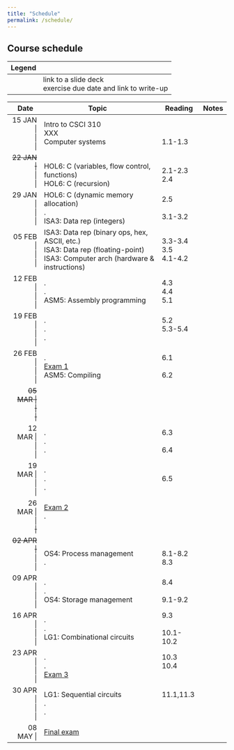 ```yaml
---
title: "Schedule"
permalink: /schedule/
---
```


## Course schedule

| Legend |   |
| -----: | - |
| <span class="far fa-file-pdf"></span><br><span class="fas fa-pencil-alt"></span> | link to a slide deck<br>exercise due date and link to write-up |

| Date&nbsp;&nbsp;                 | Topic                                                                                                                             | Reading                   | Notes                                                                 |
| -------------------------------: | --------------------------------------------------------------------------------------------------------------------------------- | ------------------------- | --------------------------------------------------------------------- |
| 15 JAN \|<br>\|<br>\|            | Intro to CSCI 310<br>XXX<br>Computer systems                                                                                      | <br><br>1.1-1.3           |                                                                       |
| <del>22 JAN \|</del><br>\|<br>\| | <br>HOL6: C (variables, flow control, functions)<br>HOL6: C (recursion)                                                           | <br>2.1-2.3<br>2.4        | <br>[<span class="far fa-file-pdf"></span>][HOL6]<br>&nbsp;           |
| 29 JAN \|<br>\|<br>\|            | HOL6: C (dynamic memory allocation)<br>.<br>ISA3: Data rep (integers)                                                             | 2.5<br><br>3.1-3.2        | <br><br>[<span class="far fa-file-pdf"></span>][ISA3]                 |
| 05 FEB \|<br>\|<br>\|            | ISA3: Data rep (binary ops, hex, ASCII, etc.)<br>ISA3: Data rep (floating-point)<br>ISA3: Computer arch (hardware & instructions) | 3.3-3.4<br>3.5<br>4.1-4.2 | [<span class="fas fa-pencil-alt"></span>][EX1]<br><br>&nbsp;          |
| 12 FEB \|<br>\|<br>\|            | .<br>.<br>ASM5: Assembly programming                                                                                              | 4.3<br>4.4<br>5.1         | <br>[<span class="fas fa-pencil-alt"></span>][EX2]<br>[<span class="far fa-file-pdf"></span>][ASM5] |
| 19 FEB \|<br>\|<br>\|            | .<br>.<br>.                                                                                                                       | 5.2<br>5.3-5.4<br>&nbsp;  | <br>[<span class="fas fa-pencil-alt"></span>][EX3]<br>&nbsp;          |
| 26 FEB \|<br>\|<br>\|            | .<br>[Exam 1]<br>ASM5: Compiling                                                                                                  | 6.1<br><br>6.2            |                                                                       |
| <del>05 MAR \|<br>\|<br>\|</del> |                                                                                                                                   |                           |                                                                       |
| 12 MAR \|<br>\|<br>\|            | .<br>.<br>.                                                                                                                       | 6.3<br><br>6.4            | [<span class="fas fa-pencil-alt"></span>][EX4]<br><br>&nbsp;          |
| 19 MAR \|<br>\|<br>\|            | .<br>.<br>.                                                                                                                       | <br>6.5<br>&nbsp;         | [<span class="fas fa-pencil-alt"></span>][EX5]<br><br>&nbsp;          |
| 26 MAR \|<br>\|<br><del>\|</del> | [Exam 2]<br>.<br>&nbsp;                                                                                                           |                           |                                                                       |
| <del>02 APR \|</del><br>\|<br>\| | <br>OS4: Process management<br>.                                                                                                  | <br>8.1-8.2<br>8.3        | <br>[<span class="far fa-file-pdf"></span>][OS4]<br>&nbsp;            |
| 09 APR \|<br>\|<br>\|            | .<br>.<br>OS4: Storage management                                                                                                 | 8.4<br><br>9.1-9.2        | <br>[<span class="fas fa-pencil-alt"></span>][EX6]<br>&nbsp;          |
| 16 APR \|<br>\|<br>\|            | .<br>.<br>LG1: Combinational circuits                                                                                             | 9.3<br><br>10.1-10.2      | <br><br>[<span class="far fa-file-pdf"></span>][LG1]                  |
| 23 APR \|<br>\|<br>\|            | .<br>.<br>[Exam 3]                                                                                                                | 10.3<br>10.4<br>&nbsp;    | [<span class="fas fa-pencil-alt"></span>][EX7]<br><br>&nbsp;          |
| 30 APR \|<br>\|<br>\|            | LG1: Sequential circuits<br>.<br>.                                                                                                | 11.1,11.3<br><br>&nbsp;   | <br><br>[<span class="fas fa-pencil-alt"></span>][EX8]                |
| 08 MAY \|                        | [Final exam]                                                                                                                      |                           |                                                                       |

[Exam 1]:     ../study-guides/exam1/
[Exam 2]:     ../study-guides/exam2/
[Exam 3]:     ../study-guides/exam3/
[Final exam]: ../study-guides/final/
[EX1]: ../exercises/1/
[EX2]: ../exercises/2/
[EX3]: ../exercises/XXX
[EX4]: ../exercises/XXX
[EX5]: ../exercises/XXX
[EX6]: ../exercises/XXX
[EX7]: ../exercises/XXX
[EX8]: ../exercises/XXX
[HOL6]: ../assets/slides/hol6/slides-final.pdf
[ASM5]: ../assets/slides/asm5/slides-final.pdf
[OS4]:  ../assets/slides/os4/slides-final.pdf
[ISA3]: ../assets/slides/isa3/slides-final.pdf
[LG1]:  ../assets/slides/lg1/slides-final.pdf
